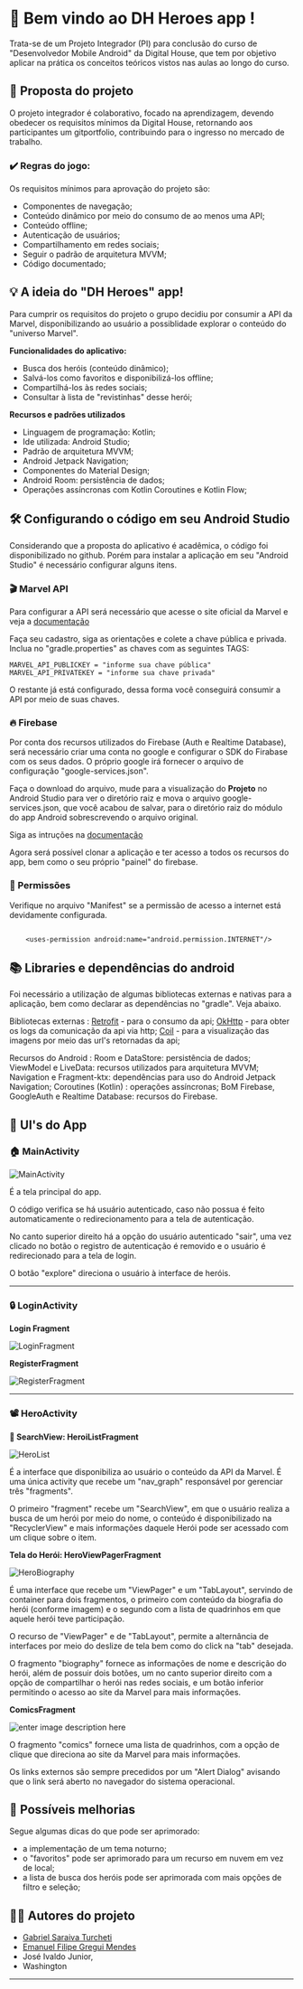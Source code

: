 # :iphone: Bem vindo ao DH Heroes app  !

Trata-se de um Projeto Integrador (PI) para conclusão do curso de "Desenvolvedor Mobile Android" da Digital House, que tem por objetivo aplicar na prática os conceitos teóricos vistos nas aulas ao longo do curso.


## :blue_book: Proposta do projeto
 
O projeto integrador é colaborativo, focado na aprendizagem, devendo obedecer os requisitos mínimos da Digital House, retornando aos participantes um gitportfolio, contribuindo para o ingresso no mercado de trabalho. 

### :heavy_check_mark: Regras do jogo:
Os requisitos mínimos para aprovação do projeto são:
- Componentes de navegação;
- Conteúdo dinâmico por meio do consumo de ao menos uma API;
- Conteúdo offline;
- Autenticação de usuários;
- Compartilhamento em redes sociais;
- Seguir o padrão de arquitetura MVVM;
- Código documentado;

## :bulb: A ideia do "DH Heroes" app!

Para cumprir os requisitos do projeto o grupo decidiu por consumir a API da Marvel, disponibilizando ao usuário a possiblidade explorar o conteúdo do "universo Marvel".

**Funcionalidades do aplicativo:**
- Busca dos heróis (conteúdo dinâmico);
- Salvá-los como favoritos e disponibilizá-los offline;
- Compartilhá-los às redes sociais;
- Consultar à lista de "revistinhas" desse herói;

**Recursos e padrões utilizados**
- Linguagem de programação: Kotlin;
- Ide utilizada: Android Studio;
- Padrão de arquitetura MVVM;
- Android Jetpack Navigation;
- Componentes do Material Design;
- Android Room: persistência de dados;
- Operações assíncronas com Kotlin Coroutines e Kotlin Flow;

## :hammer_and_wrench: Configurando o código em seu Android Studio

Considerando que a proposta do aplicativo é acadêmica,  o código foi disponibilizado no github. Porém para instalar a aplicação em seu "Android Studio" é necessário configurar alguns itens.

### :clapper: Marvel API
Para configurar a API será necessário que acesse o site oficial da Marvel e veja a [documentação](https://developer.marvel.com/documentation/getting_started) 

Faça seu cadastro, siga as orientações e colete a chave pública e privada.
Inclua no "gradle.properties" as chaves com as seguintes TAGS: 
```   
MARVEL_API_PUBLICKEY = "informe sua chave pública"  
MARVEL_API_PRIVATEKEY = "informe sua chave privada"
```
O restante já está configurado, dessa forma você conseguirá consumir a API por meio de suas chaves.

### :fire: Firebase 
Por conta dos recursos utilizados do Firebase (Auth e Realtime Database), será necessário criar uma conta no google e configurar o SDK do Firabase com os seus dados. O próprio google irá fornecer o arquivo de configuração "google-services.json". 

Faça o download do arquivo, mude para a visualização do **Projeto** no Android Studio para ver o diretório raiz e mova o arquivo google-services.json, que você acabou de salvar, para o diretório raiz do módulo do app Android sobrescrevendo o arquivo original.

Siga as intruções na [documentação](https://firebase.google.com/docs/android/setup?authuser=7&hl=pt)

Agora será possível clonar a aplicação e ter acesso a todos os recursos do app, bem como o seu próprio "painel" do firebase.

### :vertical_traffic_light: Permissões
Verifique no arquivo "Manifest" se a permissão de acesso a internet está devidamente configurada. 

```   

	<uses-permission android:name="android.permission.INTERNET"/>

```

## :books: Libraries e dependências do android

Foi necessário a utilização de algumas bibliotecas externas e nativas para a aplicação, bem como declarar as dependências no "gradle". Veja abaixo.

Bibliotecas externas
:  [Retrofit](https://square.github.io/retrofit/) - para o consumo da api;
[OkHttp](https://square.github.io/okhttp/) - para obter os logs da comunicação da api via http;
[Coil](https://coil-kt.github.io/coil/) - para a visualização das imagens por meio das url's retornadas da api;

Recursos do Android
: Room e DataStore: persistência de dados;
ViewModel e LiveData: recursos utilizados para arquitetura MVVM;
Navigation e Fragment-ktx: dependências para uso do Android Jetpack Navigation;
Coroutines (Kotlin) : operações assíncronas;
BoM Firebase, GoogleAuth e Realtime Database: recursos do Firebase.

## :iphone: UI's do App

### :house: MainActivity
![MainActivity](https://user-images.githubusercontent.com/94029140/180088226-2bae8503-0c8d-49b9-b0cc-6977906b90ef.jpg)

É a tela principal do app. 

O código verifica se há usuário autenticado, caso não possua é feito automaticamente o redirecionamento para a tela de autenticação. 

No canto superior direito há a opção do usuário autenticado "sair", uma vez clicado no botão o registro de autenticação é removido e o usuário é redirecionado para a tela de login.

O botão "explore" direciona o usuário à interface de heróis.

---

###  :lock: LoginActivity

**Login Fragment**

![LoginFragment](https://user-images.githubusercontent.com/94029140/180088230-9de52fd8-8e93-4b24-9831-ddf991626156.jpg)


**RegisterFragment**

![RegisterFragment](https://user-images.githubusercontent.com/94029140/180088232-927925d9-4b59-486c-bf22-33e1dd9dedef.jpg)

---

### :film_projector: HeroActivity

**:mag_right: SearchView: HeroiListFragment**

![HeroList](https://user-images.githubusercontent.com/94029140/180088234-d8911874-8dfa-4bb5-90b4-aa5c8d227c5f.jpg)

É a interface que disponibiliza ao usuário o conteúdo da API da Marvel. É uma única activity que recebe um "nav_graph" responsável por gerenciar três "fragments". 

O primeiro "fragment" recebe um "SearchView", em que o usuário realiza a busca de um herói por meio do nome, o conteúdo é disponibilizado na "RecyclerView" e mais informações daquele Herói pode ser acessado com um clique sobre o item. 


**Tela do Herói: HeroViewPagerFragment**

![HeroBiography](https://user-images.githubusercontent.com/94029140/180088237-f1ecccf9-137b-4ffb-8d3f-2f1ed2577f52.jpg)

É uma interface que recebe um "ViewPager" e um "TabLayout", servindo de container para dois fragmentos, o primeiro com conteúdo da biografia do herói (conforme imagem) e o segundo com a lista de quadrinhos em que aquele herói teve participação. 

O recurso de "ViewPager" e de "TabLayout", permite a alternância de interfaces por meio do deslize de tela bem como do click na "tab" desejada.  

O fragmento "biography" fornece as informações de nome e descrição do herói, além de possuir dois botões, um no canto superior direito com a opção de compartilhar o herói nas redes sociais, e um botão inferior permitindo o acesso ao site da Marvel para mais informações. 

**ComicsFragment**

![enter image description here](https://user-images.githubusercontent.com/94029140/180088238-8729d2e7-e0d5-40fb-86f7-91d99b7118f9.jpg)

O fragmento "comics" fornece uma lista de quadrinhos, com a opção de clique que direciona ao site da Marvel para mais informações.

Os links externos são sempre precedidos por um "Alert Dialog" avisando que o link será aberto no navegador do sistema operacional.



## :pushpin: Possíveis melhorias

Segue algumas dicas do que pode ser aprimorado:
- a implementação de um tema noturno;
- o "favoritos" pode ser aprimorado para um recurso em nuvem em vez de local;
- a lista de busca dos heróis pode ser aprimorada com mais opções de filtro e seleção;


## :man_office_worker: Autores do projeto
- [Gabriel Saraiva Turcheti](https://www.linkedin.com/in/gturcheti/)
- [Emanuel Filipe Gregui Mendes](http://www.linkedin.com/in/emanuel--filipe)
- José Ivaldo Junior,
- Washington 

---
